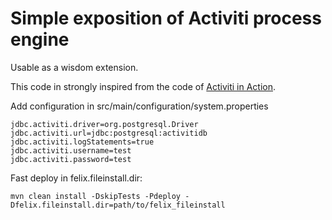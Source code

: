 # Simple exposition of Activiti process engine

Usable as a wisdom extension.

This code in strongly inspired from the code of [Activiti in Action](http://www.manning.com/rademakers2/).

Add configuration in src/main/configuration/system.properties

    jdbc.activiti.driver=org.postgresql.Driver
    jdbc.activiti.url=jdbc:postgresql:activitidb
    jdbc.activiti.logStatements=true
    jdbc.activiti.username=test
    jdbc.activiti.password=test

Fast deploy in felix.fileinstall.dir:

    mvn clean install -DskipTests -Pdeploy -Dfelix.fileinstall.dir=path/to/felix_fileinstall






